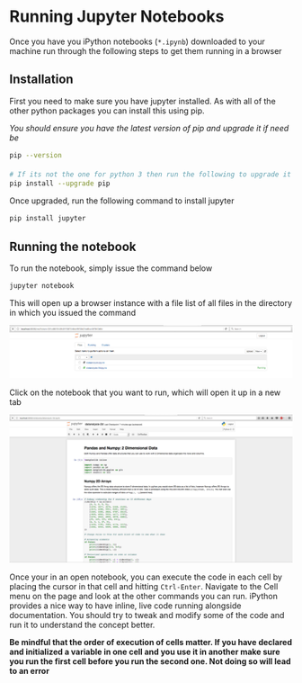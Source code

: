# Running Jupyter Notebooks

Once you have you iPython notebooks (`*.ipynb`) downloaded to your machine
run through the following steps to get them running in a browser

## Installation
First you need to make sure you have jupyter installed. As with all of the
other python packages you can install this using pip.

*You should ensure you have the latest version of pip and upgrade it if
need be*

```bash
pip --version

# If its not the one for python 3 then run the following to upgrade it
pip install --upgrade pip
```


Once upgraded, run the following command to install jupyter
```bash
pip install jupyter
```

## Running the notebook
To run the notebook, simply issue the command below

```bash
jupyter notebook
```

This will open up a browser instance with a file list of all files in the
directory in which you issued the command

![iPython file list](./ipythonfilelist.png)

Click on the notebook that you want to run, which will open it up in a
new tab

![iPython open notebook](./ipythonopennotebook.png)

Once your in an open notebook, you can execute the code in each cell
by placing the cursor in that cell and hitting `Ctrl-Enter`. Navigate to the
Cell menu on the page and look at the other commands you can run. iPython
provides a nice way to have inline, live code running alongside
documentation. You should try to tweak and modify some of the code and
run it to understand the concept better.

**Be mindful that the order of execution of cells matter. If you have
declared and initialized a variable in one cell and you use it in another
make sure you run the first cell before you run the second one. Not doing
so will lead to an error**


